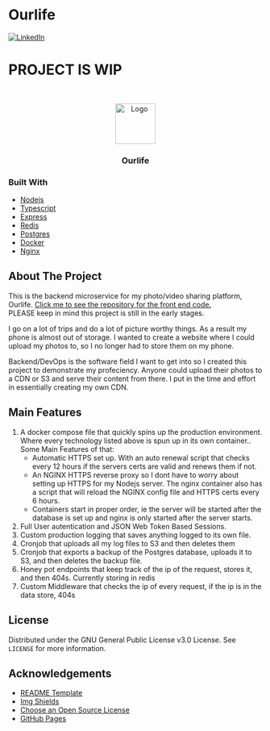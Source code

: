 # Ourlife
[![LinkedIn][linkedin-shield]][linkedin-url]


# PROJECT IS WIP
<!-- PROJECT LOGO -->
<br />
<p align="center">
  <a href="https://github.com/othneildrew/Best-README-Template">
    <img src="images/logo.png" alt="Logo" width="80" height="80">
  </a>

  <h3 align="center">Ourlife</h3>

### Built With
* [Nodejs](https://nodejs.org)
* [Typescript](https://www.typescriptlang.org/docs/)
* [Express](https://expressjs.com/)
* [Redis](https://github.com/NodeRedis/node-redis)
* [Postgres](https://www.postgresql.org/docs/13/index.html)
* [Docker](https://docs.docker.com/)
* [Nginx](http://nginx.org/en/docs/)

<!-- ABOUT THE PROJECT -->
## About The Project
This is the backend microservice for my photo/video sharing platform, Ourlife.
<a target="_blank" rel="noopener noreferrer" href="https://github.com/alexbenko/ourlife-fe">Click me to see the repository for the front end code.</a>
</br>
PLEASE keep in mind this project is still in the early stages.

I go on a lot of trips and do a lot of picture worthy things. As a result my phone is almost out of storage. I wanted to create a website where I could upload my photos to, so I no longer had to store them on my phone.

Backend/DevOps is the software field I want to get into so I created this project to demonstrate my profeciency. Anyone could upload their photos to a CDN or S3 and serve their content from there. I put in the time and effort in essentially creating my own CDN.

<!-- MAIN FEATURES -->
## Main Features
<ol>
  <li>
    A docker compose file that quickly spins up the production environment. Where every technology listed above is spun up in its own container.. Some Main Features of that:
    <ul>
      <li>Automatic HTTPS set up. With an auto renewal script that checks every 12 hours if the servers certs are valid and renews them if not.</li>
      <li>An NGINX HTTPS reverse proxy so I dont have to worry about setting up HTTPS for my Nodejs server. The nginx container also has a script that will reload the NGINX config file and HTTPS certs every 6 hours. </li>
      <li>Containers start in proper order, ie the server will be started after the database is set up and nginx is only started after the server starts.</li>
    </ul>
  </li>
  <li> Full User autentication and JSON Web Token Based Sessions. </li>
  <li>Custom production logging that saves anything logged to its own file.</li>
  <li>Cronjob that uploads all my log files to S3 and then deletes them</li>
  <li>Cronjob that exports a backup of the Postgres database, uploads it to S3, and then deletes the backup file.</li>
  <li>Honey pot endpoints that keep track of the ip of the request, stores it, and then 404s. Currently storing in redis</li>
  <li>Custom Middleware that checks the ip of every request, if the ip is in the data store, 404s</li>
</ol>

<!-- LICENSE -->
## License

Distributed under the GNU General Public License v3.0 License. See `LICENSE` for more information.

<!-- ACKNOWLEDGEMENTS -->
## Acknowledgements
* [README Template](https://github.com/othneildrew/Best-README-Template/blob/master/README.md)
* [Img Shields](https://shields.io)
* [Choose an Open Source License](https://choosealicense.com)
* [GitHub Pages](https://pages.github.com)

[linkedin-shield]: https://img.shields.io/badge/-LinkedIn-black.svg?style=for-the-badge&logo=linkedin&colorB=555
[linkedin-url]: https://www.linkedin.com/in/alexander-benko-06b99a1a4/
[product-screenshot]: images/screenshot.png
